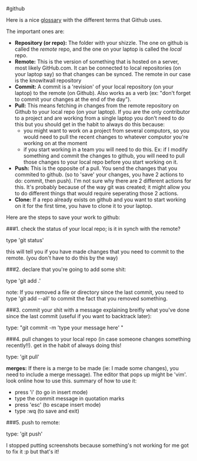 #github

Here is a nice [glossary](https://help.github.com/articles/github-glossary/) with the different terms that Github uses.

The important ones are:

- **Repository (or repo):** The folder with your shizzle. The one on github is called the *remote* repo, and the one on your laptop is called the *local* repo.
- **Remote:** This is the version of something that is hosted on a server, most likely GitHub.com. It can be connected to local repositories (on your laptop say) so that changes can be synced. The remote in our case is the knowitwall repository
- **Commit:** A commit is a 'revision' of your local repository (on your laptop) to the remote (on Github). Also works as a verb (ex: "don't forget to commit your changes at the end of the day").
- **Pull:** This means fetching *in* changes from the remote repository on Github to your local repo (on your laptop). If you are the only contributor to a project and are working from a single laptop you don't need to do this but you should get in the habit to always do this because:
	- you might want to work on a project from several computors, so you would need to pull the recent changes to whatever computor you're working on at the moment
	- if you start working in a team you will need to do this. Ex: if I modify something and commit the changes to github, you will need to pull those changes to your local repo before you start working on it.
- **Push:** This is the opposite of a pull. You send the changes that you commited to github. (so to 'save' your changes, you have 2 actions to do: commit, then push). I'm not sure why there are 2 different actions for this. It's probably because of the way git was created; it might allow you to do different things that would require seperating those 2 actions.
- **Clone:** If a repo already exists on github and you want to start working on it for the first time, you have to clone it to your laptop.

Here are the steps to save your work to github:

###1. check the status of your local repo; is it in synch with the remote?

type 'git status'

this will tell you if you have made changes that you need to commit to the remote. (you don't have to do this by the way)

###2. declare that you're going to add some shit:

type 'git add .'


note: If you removed a file or directory since the last commit, you need to type 'git add --all' to commit the fact that you removed something.

###3. commit your shit with a message explaining breifly what you've done since the last commit (useful if you want to backtrack later):

type: "git commit -m 'type your message here' "


###4. pull changes to your local repo (in case someone changes something recently!!). get in the habit of always doing this!

type: 'git pull'

**merges:**
If there is a merge to be made (ie: I made some changes), you need to include a merge message).
The editor that pops up might be 'vim'. look online how to use this.
summary of how to use it: 

- press 'i' (to go in insert mode)
- type the commit message in quotation marks
- press 'esc' (to escape insert mode)
- type :wq (to save and exit)

###5. push to remote:

type: 'git push'


I stopped putting screenshots because something's not working for me got to fix it :p
but that's it!
